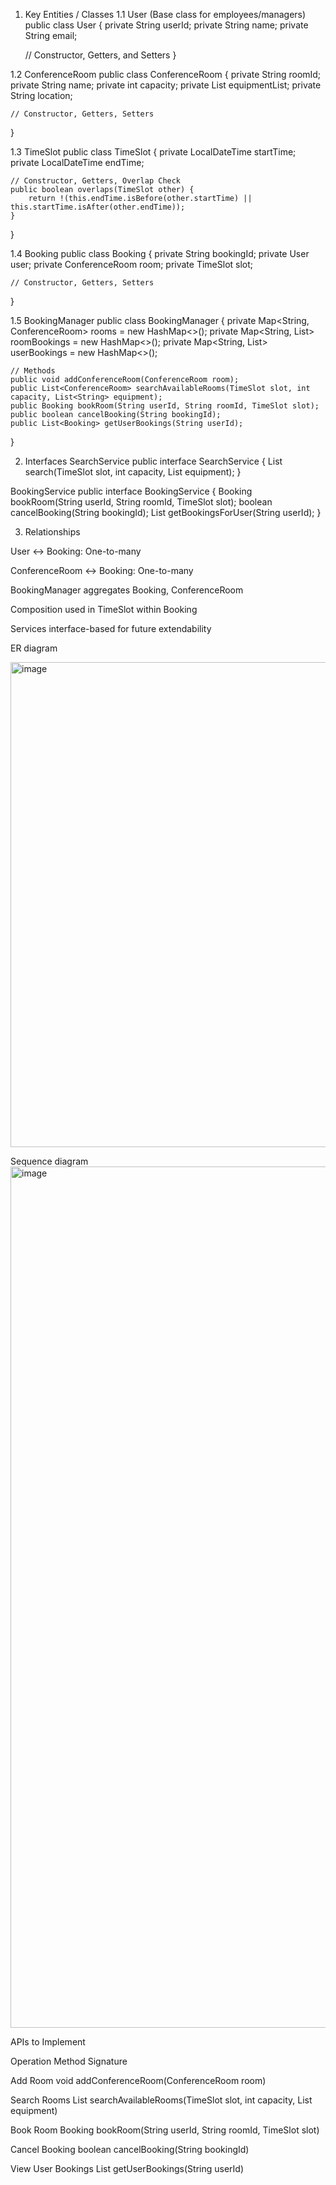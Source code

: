 1. Key Entities / Classes
1.1 User (Base class for employees/managers)
public class User {
    private String userId;
    private String name;
    private String email;

    // Constructor, Getters, and Setters
}

1.2 ConferenceRoom
public class ConferenceRoom {
    private String roomId;
    private String name;
    private int capacity;
    private List<String> equipmentList;
    private String location;

    // Constructor, Getters, Setters
}

1.3 TimeSlot
public class TimeSlot {
    private LocalDateTime startTime;
    private LocalDateTime endTime;

    // Constructor, Getters, Overlap Check
    public boolean overlaps(TimeSlot other) {
        return !(this.endTime.isBefore(other.startTime) || this.startTime.isAfter(other.endTime));
    }
}

1.4 Booking
public class Booking {
    private String bookingId;
    private User user;
    private ConferenceRoom room;
    private TimeSlot slot;

    // Constructor, Getters, Setters
}

1.5 BookingManager
public class BookingManager {
    private Map<String, ConferenceRoom> rooms = new HashMap<>();
    private Map<String, List<Booking>> roomBookings = new HashMap<>();
    private Map<String, List<Booking>> userBookings = new HashMap<>();

    // Methods
    public void addConferenceRoom(ConferenceRoom room);
    public List<ConferenceRoom> searchAvailableRooms(TimeSlot slot, int capacity, List<String> equipment);
    public Booking bookRoom(String userId, String roomId, TimeSlot slot);
    public boolean cancelBooking(String bookingId);
    public List<Booking> getUserBookings(String userId);
}

2. Interfaces
SearchService
public interface SearchService {
    List<ConferenceRoom> search(TimeSlot slot, int capacity, List<String> equipment);
}

BookingService
public interface BookingService {
    Booking bookRoom(String userId, String roomId, TimeSlot slot);
    boolean cancelBooking(String bookingId);
    List<Booking> getBookingsForUser(String userId);
}

3. Relationships

User ↔ Booking: One-to-many

ConferenceRoom ↔ Booking: One-to-many

BookingManager aggregates Booking, ConferenceRoom

Composition used in TimeSlot within Booking

Services interface-based for future extendability


ER diagram

<img width="1454" height="776" alt="image" src="https://github.com/user-attachments/assets/ba4502c0-f42b-4243-9697-927040d19a4d" />

Sequence diagram
<img width="1554" height="1378" alt="image" src="https://github.com/user-attachments/assets/8f83a262-3100-49b0-93f1-551e9463c7ad" />

APIs to Implement

Operation	Method Signature

Add Room	void addConferenceRoom(ConferenceRoom room)

Search Rooms	List<ConferenceRoom> searchAvailableRooms(TimeSlot slot, int capacity, List<String> equipment)

Book Room	Booking bookRoom(String userId, String roomId, TimeSlot slot)

Cancel Booking	boolean cancelBooking(String bookingId)

View User Bookings	List<Booking> getUserBookings(String userId)
